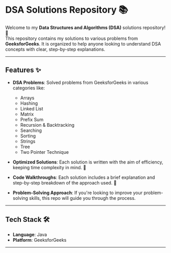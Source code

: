 # DSA Solutions Repository 📚

Welcome to my **Data Structures and Algorithms (DSA)** solutions repository! 🎉  
This repository contains my solutions to various problems from **GeeksforGeeks**. It is organized to help anyone looking to understand DSA concepts with clear, step-by-step explanations.

---

## Features ✨

- **DSA Problems**: Solved problems from GeeksforGeeks in various categories like:
  - Arrays 
  - Hashing
  - Linked List
  - Matrix
  - Prefix Sum
  - Recursion & Backtracking
  - Searching
  - Sorting
  - Strings
  - Tree
  - Two Pointer Technique

- **Optimized Solutions**: Each solution is written with the aim of efficiency, keeping time complexity in mind. 💨

- **Code Walkthroughs**: Each solution includes a brief explanation and step-by-step breakdown of the approach used. 📑

- **Problem-Solving Approach**: If you're looking to improve your problem-solving skills, this repo will guide you through the process.

---

## Tech Stack 🛠️

- **Language**: Java
- **Platform**: GeeksforGeeks
---
